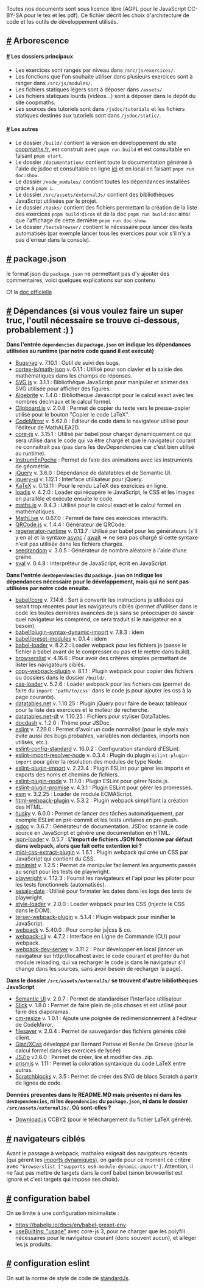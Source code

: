 Toutes nos documents sont sous licence libre (AGPL pour le JavaScript CC-BY-SA pour le tex et les pdf).
Ce fichier décrit les choix d'architecture de code et les outils de développement utilisés.

## <a id="1" href="#1">#</a> Arborescence
#### <a id="2" href="#2">#</a> Les dossiers principaux
- Les exercices sont rangés par niveau dans `/src/js/exercices/`.
- Les fonctions que l'on souhaite utiliser dans plusieurs exercices sont à ranger dans `/src/js/modules/`.
- Les fichiers statiques légers sont à déposer dans `/assets/`.
- Les fichiers statiques lourds (vidéos...) sont à déposer dans le dépôt du site coopmaths.
- Les sources des tutoriels sont dans `/jsdoc/tutorials` et les fichiers statiques destinés aux tutoriels sont dans `/jsdoc/static/`.

#### <a id="3" href="#3">#</a> Les autres
- Le dossier `/build/` contient la version en développement du site [coopmaths.fr](https://coopmaths.fr/), est construit avec `pnpm run build` et est consultable en faisant `pnpm start`.
- Le dossier `/documentation/` contient toute la documentation générée à l'aide de jsdoc et consultable en ligne [ici](https://coopmaths.fr/documentation/) et en local en faisant `pnpm run doc:show`.
- Le dossier `/node_modules/` contient toutes les dépendances installées grâce à `pnpm i`.
- Le dossier `/src/assets/externalJs/` contient des bibliothèques JavaScript utilisées par le projet.
- Le dossier `/tasks/` contient des fichiers permettant la création de la liste des exercices `pnpm build:dicos` et de la doc `pnpm run build:doc` ainsi que l'affichage de cette dernière `pnpm run doc:show`.
- Le dossier `/testsBrowser/` contient le nécessaire pour lancer des tests automatisés (par exemple lancer tous les exercices pour voir s'il n'y a pas d'erreur dans la console).

## <a id="4" href="#4">#</a> package.json
le format json du `package.json` ne permettant pas d'y ajouter des commentaires, voici quelques explications sur son contenu

Cf la [doc officielle](https://docs.npmjs.com/cli/v7/configuring-npm/package-json)

## <a id="5" href="#5">#</a> Dépendances (si vous voulez faire un super truc, l'outil nécessaire se trouve ci-dessous, probablement :) )
**Dans l'entrée `dependencies` du `package.json` on indique les dépendances utilisées au runtime (par notre code quand il est exécuté)**
* [Bugsnag](https://www.bugsnag.com) v. 7.10.1 : Outil de suivi des bugs.
* [cortex-js/math-json](https://cortexjs.io/math-json/) v. 0.1.1 : Utilisé pour son clavier et la saisie des mathématiques dans les champs de réponses.
* [SVG.js](https://svgjs.dev/docs/3.0/) v. 3.1.1 : Bibliothèque JavaScript pour manipuler et animer des SVG utilisée pour afficher des figures.
* [Algebrite](http://algebrite.org/) v. 1.4.0 : Bibliothèque Javascript pour le calcul exact avec les nombres décimaux et le calcul formel.
* [Clipboard.js](https://clipboardjs.com/) v. 2.0.8 : Permet de copier du texte vers le presse-papier utilisé pour le bouton "Copier le code LaTeX".
* [CodeMirror](https://codemirror.net) v. 5.62.0 : Editeur de code dans le navigateur utilisé pour l'éditeur de MathALEA2D.
* [core-js](https://www.npmjs.com/package/core-js) v. 3.15.1 : Utilisé par babel pour charger dynamiquement ce qui sera utilisé dans le code qui va être chargé et que le navigateur courant ne connaitrait pas (pas dans les devDependencies car c'est bien utilisé au runtime).
* [InstrumEnPoche](https://instrumenpoche.sesamath.net) : Permet de faire des animations avec les instruments de géométrie.
* [jQuery](https://jquery.com/) v. 3.6.0 : Dépendance de datatables et de Semantic UI.
* [jquery-ui](https://jqueryui.com/about/) v. 1.12.1 : Interface utilisateur pour jQuery.
* [KaTeX](https://katex.org/) v. 0.13.11 : Pour le rendu LaTeX des exercices en ligne.
* [loadjs](https://github.com/muicss/loadjs) v. 4.2.0 : Loader qui récupère le JavaScript, le CSS et les images en parallèle et exécute ensuite le code.
* [maths.js](https://mathjs.org) v. 9.4.3 : Utilisé pour le calcul exact et le calcul formel en mathématiques.
* [MathLive](https://mathlive.io) v. 0.67.0 : Permet de faire des exercices interactifs.
* [QRCode.js](https://davidshimjs.github.io/qrcodejs/) v. 1.4.4 : Générateur de QRCode.
* [regenerator-runtime](https://www.npmjs.com/package/regenerator-runtime) v. 0.13.7 : Utilisé par babel pour les générateurs (s'il y en a) et la syntaxe [async](https://developer.mozilla.org/fr/docs/Web/JavaScript/Reference/Statements/async_function) / [await](https://developer.mozilla.org/fr/docs/Web/JavaScript/Reference/Operators/await) => ne sera pas chargé si cette syntaxe n'est pas utilisée dans les fichiers chargés.
* [seedrandom](https://github.com/davidbau/seedrandom) v. 3.0.5 : Générateur de nombre aléatoire à l'aide d'une graine.
* [sval](https://github.com/Siubaak/sval) v. 0.4.8 : Interpréteur de JavaScript, écrit en JavaScript.

**Dans l'entrée `devDependencies` du `package.json` on indique les dépendances nécessaire pour le développement, mais qui ne sont pas utilisées par notre code ensuite.**
* [babel/core](https://babeljs.io/) v. 7.14.6 : Sert à convertir les instructions js utilisées qui serait trop récentes pour les navigateurs ciblés (permet d'utiliser dans le code les toutes dernières avancées de js sans se préoccuper de savoir quel navigateur les comprend, ce sera traduit si le navigateur en a besoin).
* [babel/plugin-syntax-dynamic-import](https://babeljs.io/) v. 7.8.3 : idem
* [babel/preset-modules](https://babeljs.io/) v. 0.1.4 : idem
* [babel-loader](https://webpack.js.org/loaders/babel-loader/) v. 8.2.2 : Loader webpack pour les fichiers js (passe le fichier à babel avant de le compresser ou pas et le mettre dans build).
* [browserslist](https://github.com/browserslist/browserslist) v. 4.16.6 : Pour avoir des critères simples permettant de lister les navigateurs ciblés.
* [copy-webpack-plugin](https://webpack.js.org/plugins/copy-webpack-plugin/) v. 8.1.1 : Plugin webpack pour copier des fichiers ou dossiers dans le dossier `/build/`.
* [css-loader](https://webpack.js.org/loaders/css-loader/) v. 5.2.6 : Loader webpack pour les fichiers css (permet de faire du `import 'path/to/css'` dans le code js pour ajouter les css à la page courante).
* [datatables.net](https://datatables.net) v. 1.10.25 : Plugin jQuery pour faire de beaux tableaux pour la liste des exercices et le moteur de recherche.
* [datatables.net-dt](https://www.npmjs.com/package/datatables.net-dt) v. 1.10.25 : Fichiers pour styliser DataTables.
* [docdash](https://github.com/clenemt/docdash) v. 1.2.0 : Thème pour JSDoc.
* [eslint](https://eslint.org/) v. 7.29.0 : Permet d'avoir un code normalisé (pour le style mais évite aussi des bugs probables, variables non déclarées, imports non utilisés, etc.).
* [eslint-config-standard](https://github.com/standard/eslint-config-standard) v. 16.0.2 : Configuration standard d'ESLint.
* [eslint-import-resolver-node](https://eslint.org/) v. 0.3.4 : Plugin du plugin `eslint-plugin-import` pour gérer la résolution des modules de type Node.
* [eslint-plugin-import](https://github.com/import-js/eslint-plugin-import) v. 2.23.4 : Plugin ESLint pour gérer les imports et exports des noms et chemins de fichiers.
* [eslint-plugin-node](https://github.com/mysticatea/eslint-plugin-node) v. 11.1.0 : Plugin ESLint pour gérer Node.js.
* [eslint-plugin-promise](https://github.com/xjamundx/eslint-plugin-promise) v. 4.3.1 : Plugin ESLint pour gérer les promesses.
* [esm](https://github.com/standard-things/esm) v. 3.2.25 : Loader de module ECMAScript.
* [html-webpack-plugin](https://webpack.js.org/plugins/html-webpack-plugin/) v. 5.3.2 : Plugin webpack simplifiant la création des HTML.
* [husky](https://typicode.github.io/husky/) v. 6.0.0 : Permet de lancer des tâches automatiquement, par exemple ESLint en pre-commit et les tests unitaires en pre-push.
* [jsdoc](https://jsdoc.app/) v. 3.6.7 : Générateur de documentation. JSDoc scanne le code source en JavaScript et génère une documentation en HTML.
* [json-loader](https://webpack-v3.jsx.app/loaders/json-loader/) v. 0.5.7 : **L'import de fichiers JSON fonctionne par défaut dans webpack, alors que fait cette extention ici ?**
* [mini-css-extract-plugin](https://webpack.js.org/plugins/mini-css-extract-plugin/) v. 1.6.1 : Plugin webpack qui crée un CSS par JavaScript qui contient du CSS.
* [minimist](https://github.com/substack/minimist) v. 1.2.5 : Permet de manipuler facilement les arguments passés au script pour les tests de playwright.
* [playwright](https://playwright.dev/) v. 1.12.3 : Fournit les navigateurs et l'api pour les piloter pour les tests fonctionnels (automatisés).
* [sesajs-date](https://framagit.org/Sesamath/sesajs-date.git#main) : Utilisé pour formater les dates dans les logs des tests de playwright.
* [style-loader](https://webpack.js.org/loaders/style-loader/) v. 2.0.0 : Loader webpack pour les CSS (injecte le CSS dans le DOM).
* [terser-webpack-plugin](https://webpack.js.org/plugins/terser-webpack-plugin/) v. 5.1.4 : Plugin webpack pour minifier le JavaScript.
* [webpack](https://webpack.js.org/) v. 5.40.0 : Pour compiler js|css & co.
* [webpack-cli](https://webpack.js.org/) v. 4.7.2 : Interface en Ligne de Commande (CLI) pour webpack.
* [webpack-dev-server](https://webpack.js.org/) v. 3.11.2 : Pour développer en local (lancer un navigateur sur http://localhost avec le code courant et profiter du hot module reloading, qui va recharger le code js dans le navigateur s'il change dans les sources, sans avoir besoin de recharger la page).

**Dans le dossier `/src/assets/externalJs/` se trouvent d'autre bibliothèques JavaScript**
* [Semantic UI](https://semantic-ui.com/) v. 2.0.7 : Permet de standardiser l'interface utilisateur.
* [Slick](https://kenwheeler.github.io/slick/) v. 1.8.0 : Permet de faire plein de jolis choses et est utilisé pour faire des diaporamas.
* [cm-resize](https://github.com/Sphinxxxx/cm-resize) v. 1.0.1 : Ajoute une poignée de redimensionnement à l'éditeur de CodeMirror.
* [filesaver](https://github.com/eligrey/FileSaver.js/) v. 2.0.4 : Permet de sauvegarder des fichiers générés côté client.
* [Giac/XCas](https://www-fourier.ujf-grenoble.fr/~parisse/giac_fr.html) développé par Bernard Parisse et Renée De Graeve (pour le calcul formel dans les exercices de lycée)
* [JSZip](https://stuk.github.io/jszip/) v3.6.0 : Permet de créer, lire et modifier des .zip.
* [prismjs](http://prismjs.com/) v. 1.11 : Permet la coloration syntaxique du code LaTeX entre autres.
* [Scratchblocks](https://scratchblocks.github.io/) v. 3.5 : Permet de créer des SVG de blocs Scratch à partir de lignes de code.

**Données présentes dans le README.MD mais présentes ni dans les `devDependencies`, ni les `dependencies` du `package.json`, ni dans le dossier `/src/assets/externalJs/`. Où sont-elles ?**
* [Download.js](http://danml.com/download.html) CCBY2 (pour le téléchargement du fichier LaTeX généré).

## <a id="6" href="#6">#</a> navigateurs ciblés
Avant le passage à webpack, mathalea exigeait des navigateurs récents (qui gèrent les [imports dynamiques](https://caniuse.com/?search=es6-module-dynamic-import)), on garde pour ce moment ce critère avec `"browserslist ["supports es6-module-dynamic-import"]`. Attention, il ne faut pas mettre de targets dans la conf babel (sinon browserlist est ignoré et c'est targets qui impose ses choix).

## <a id="7" href="#7">#</a> configuration babel
On se limite à une configuration minimaliste :
* https://babeljs.io/docs/en/babel-preset-env
* [useBuiltIns: "usage"](https://babeljs.io/docs/en/babel-preset-env#usebuiltins) avec core-js 3, pour ne charger que les polyfill nécessaires pour le navigateur courant (donc souvent aucun), et alléger les js produits.

## <a id="8" href="#8">#</a> configuration eslint
On suit la norme de style de code de [standardJs](https://standardjs.com/).

